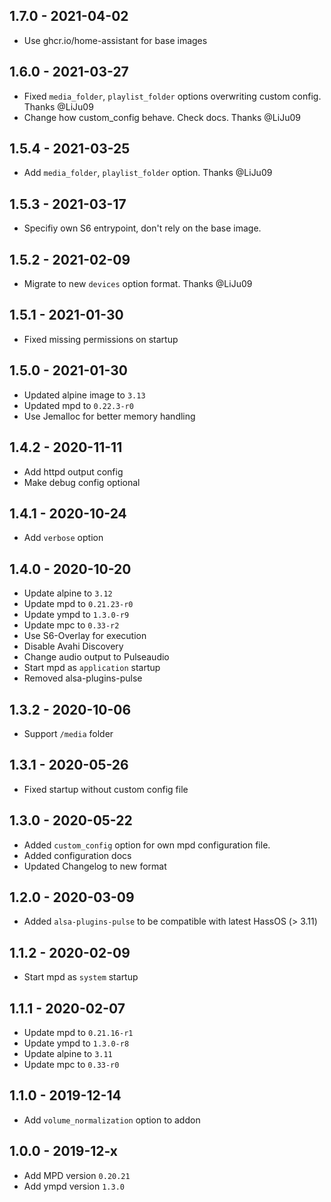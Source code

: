 ## 1.7.0 - 2021-04-02

*  Use ghcr.io/home-assistant for base images


## 1.6.0 - 2021-03-27

*  Fixed `media_folder`, `playlist_folder` options overwriting custom config. Thanks @LiJu09
*  Change how custom_config behave. Check docs. Thanks @LiJu09


## 1.5.4 - 2021-03-25

*  Add `media_folder`, `playlist_folder` option. Thanks @LiJu09


## 1.5.3 - 2021-03-17

*  Specifiy own S6 entrypoint, don't rely on the base image.


## 1.5.2 - 2021-02-09

*  Migrate to new `devices` option format. Thanks @LiJu09


## 1.5.1 - 2021-01-30

*  Fixed missing permissions on startup


## 1.5.0 - 2021-01-30

*  Updated alpine image to `3.13`
*  Updated mpd to `0.22.3-r0`
*  Use Jemalloc for better memory handling


## 1.4.2 - 2020-11-11

*  Add httpd output config
*  Make debug config optional


## 1.4.1 - 2020-10-24

*  Add `verbose` option


## 1.4.0 - 2020-10-20

*  Update alpine to `3.12`
*  Update mpd to `0.21.23-r0`
*  Update ympd to `1.3.0-r9`
*  Update mpc to `0.33-r2`
*  Use S6-Overlay for execution
*  Disable Avahi Discovery
*  Change audio output to Pulseaudio
*  Start mpd as `application` startup
*  Removed alsa-plugins-pulse


## 1.3.2 - 2020-10-06

*  Support `/media` folder


## 1.3.1 - 2020-05-26

*  Fixed startup without custom config file


## 1.3.0 - 2020-05-22

*  Added `custom_config` option for own mpd configuration file.
*  Added configuration docs
*  Updated Changelog to new format


## 1.2.0 - 2020-03-09

*  Added `alsa-plugins-pulse` to be compatible with latest HassOS (> 3.11)


## 1.1.2 - 2020-02-09

*  Start mpd as `system` startup


## 1.1.1 - 2020-02-07

*  Update mpd to `0.21.16-r1`
*  Update ympd to `1.3.0-r8`
*  Update alpine to `3.11`
*  Update mpc to  `0.33-r0`


## 1.1.0 - 2019-12-14

*  Add `volume_normalization` option to addon


## 1.0.0 - 2019-12-x

*  Add MPD version `0.20.21`
*  Add ympd version `1.3.0`
